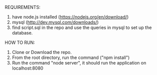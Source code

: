 REQUIREMENTS:<br>
1) have node.js installed  (https://nodejs.org/en/download/)<br>
2) mysql (http://dev.mysql.com/downloads/)<br>
3) find script.sql in the repo and use the queries in mysql to set up the database.

HOW TO RUN:<br>
1) Clone or Download the repo.<br>
2) From the root directory, run the command ("npm install")<br>
3) Run the command "node server", it should run the application on localhost:8080
